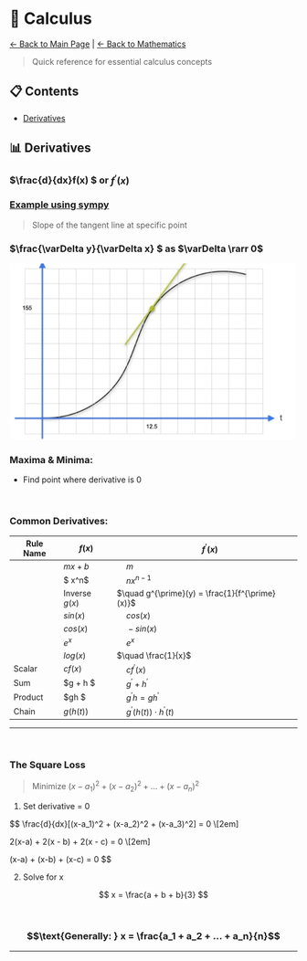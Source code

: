 # 📐 Calculus

[← Back to Main Page](../../../README.md) | [← Back to Mathematics](../README.md)

> Quick reference for essential calculus concepts


## 📋 Contents
- [Derivatives](#-derivatives)


## 📊 Derivatives

### $\frac{d}{dx}f(x) $ or $f^{\prime}(x)$

### [Example using sympy](derivatives.ipynb)

> Slope of the tangent line at specific point

### $\frac{\varDelta y}{\varDelta x} $ as $\varDelta \rarr 0$ 

<img src="images/derivative.png" width=500>

### Maxima & Minima:
- Find point where derivative is 0 


<br>

### Common Derivatives:

|Rule Name| $f(x)$| $\quad f^{\prime}(x)$|
|---------|-------|----------------------|
||$mx + b$| $\quad m$ |
||$ x^n$ | $\quad nx^{n-1}$|
||Inverse $g(x)$| $\quad g^{\prime}(y) = \frac{1}{f^{\prime}(x)}$|
||$sin(x)$ | $\quad cos(x)$ |
||$cos(x)$ | $\quad -sin(x)$|
|| $e^x$ | $\quad e^x$ |
|| $log(x)$| $\quad \frac{1}{x}$ |
|Scalar| $cf(x)$ |  $\quad cf^{\prime}(x)$ | 
|Sum | $g + h $ | $\quad g^{\prime} + h^{\prime}$ |
|Product| $gh $ | $\quad g^{\prime}h = gh^{\prime}$|
|Chain |$g(h(t))$| $\quad g^{\prime}(h(t)) \cdot h^{\prime}(t)$|


<hr>
<br>


### The Square Loss
> Minimize $(x-a_1)^2 + (x-a_2)^2 + ... + (x-a_n)^2$

1. Set derivative = 0 

$$ 
\frac{d}{dx}[(x-a_1)^2 + (x-a_2)^2 + (x-a_3)^2] = 0 \\[2em]

2(x-a) + 2(x - b) + 2(x - c) = 0 \\[2em]

(x-a) + (x-b) + (x-c) = 0 
$$

2. Solve for x

$$
x = \frac{a + b + b}{3}
$$

<br>

### $$\text{Generally: } x = \frac{a_1 + a_2 + ... + a_n}{n}$$

<hr>
<br>
